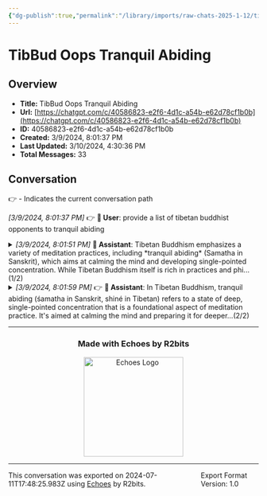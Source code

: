```yaml
---
{"dg-publish":true,"permalink":"/library/imports/raw-chats-2025-1-12/tib-bud-opps-tranquil-abiding/"}
---
```


# TibBud Oops Tranquil Abiding

## Overview
- **Title:** TibBud Oops Tranquil Abiding
- **Url:** [https://chatgpt.com/c/40586823-e2f6-4d1c-a54b-e62d78cf1b0b](https://chatgpt.com/c/40586823-e2f6-4d1c-a54b-e62d78cf1b0b)
- **ID:** 40586823-e2f6-4d1c-a54b-e62d78cf1b0b
- **Created:** 3/9/2024, 8:01:37 PM
- **Last Updated:** 3/10/2024, 4:30:36 PM
- **Total Messages:** 33

## Conversation
👉 - Indicates the current conversation path

<i>[3/9/2024, 8:01:37 PM]</i> 👉 <b>👤 User</b>: provide a list of tibetan buddhist opponents to tranquil abiding<br>

<details style="margin-left: 0px">
<summary><i>[3/9/2024, 8:01:51 PM]</i> <b>🤖 Assistant</b>: Tibetan Buddhism emphasizes a variety of meditation practices, including *tranquil abiding* (Samatha in Sanskrit), which aims at calming the mind and developing single-pointed concentration. While Tibetan Buddhism itself is rich in practices and phi...(1/2)</summary>

---

<i>[3/9/2024, 8:01:51 PM]</i> <b>🤖 Assistant</b>: 

Tibetan Buddhism emphasizes a variety of meditation practices, including *tranquil abiding* (Samatha in Sanskrit), which aims at calming the mind and developing single-pointed concentration. While Tibetan Buddhism itself is rich in practices and philosophical viewpoints, opposition or critiques of practices like tranquil abiding primarily come from within different schools of thought or practices within Buddhism or from modern secular perspectives rather than external opponents.

1. **Different Emphases within Buddhist Schools**: Within Buddhism, different schools may emphasize various aspects of practice. For instance, some traditions or teachers might focus more on insight meditation (Vipassana) as opposed to tranquil abiding, arguing that insight into the nature of reality is more direct or effective for achieving enlightenment. However, this isn’t opposition in the sense of being against tranquil abiding but rather a different emphasis in practice.
2. **Modern Secular Critics**: From a secular or psychological perspective, some critics might argue that practices like tranquil abiding, while beneficial for stress reduction and concentration, do not address deeper psychological issues or are not as effective as modern therapeutic techniques in dealing with mental health problems. These critiques come from a different foundational understanding of mind and well-being.
3. **Internal Debate on the Ultimate Goal**: Within Tibetan Buddhism and broader Mahayana Buddhism, there’s a discussion about the balance between practices aimed at personal peace (like tranquil abiding) and those aimed at bodhicitta (the mind of enlightenment for the benefit of all beings). Some practitioners or lineages might argue that too much focus on personal peace can become a hindrance to developing compassion and engaging in altruistic activities.

It's important to note that these "oppositions" are not antagonistic but rather represent different perspectives and priorities within the broad and diverse landscape of Buddhist practice and modern psychology. Tibetan Buddhism itself incorporates a wide range of practices, including both tranquil abiding and insight meditation, tailored to the needs and capacities of individual practitioners.<br>

---

</details>

<details style="margin-left: 0px">
<summary><i>[3/9/2024, 8:01:59 PM]</i> 👉 <b>🤖 Assistant</b>: In Tibetan Buddhism, tranquil abiding (śamatha in Sanskrit, shiné in Tibetan) refers to a state of deep, single-pointed concentration that is a foundational aspect of meditation practice. It's aimed at calming the mind and preparing it for deeper...(2/2)</summary>

---

<i>[3/9/2024, 8:01:59 PM]</i> 👉 <b>🤖 Assistant</b>: 

In Tibetan Buddhism, tranquil abiding (śamatha in Sanskrit, shiné in Tibetan) refers to a state of deep, single-pointed concentration that is a foundational aspect of meditation practice. It's aimed at calming the mind and preparing it for deeper insights into the nature of reality (vipassanā or lhagthong in Tibetan). Opposition or critical views on tranquil abiding within Tibetan Buddhism are not typically framed as opposition to the practice itself, as it is widely recognized as an essential step in the path to enlightenment. However, there are nuanced discussions and critiques regarding the approach, emphasis, and integration of śamatha with vipassanā within different Tibetan Buddhist traditions and by scholars outside the tradition.

1. **Within Tibetan Buddhist Schools**: The four major schools of Tibetan Buddhism (Nyingma, Kagyu, Sakya, and Gelug) all acknowledge the importance of tranquil abiding but may emphasize different aspects of meditation practice. Some schools or lineages might focus more on direct insight practices from the start, integrating śamatha and vipassanā in unique ways, rather than treating them as sequential stages. Critics from within one school may argue that another school's approach to tranquil abiding is either too lax, too rigid, or not sufficiently integrated with insight meditation.
2. **Academic and Scholarly Critique**: Scholars studying Tibetan Buddhism from an academic perspective may offer critiques based on historical, philosophical, or comparative studies. They might argue about the interpretation of texts, the historical development of the practice, or its psychological implications. These critiques are more about understanding the diverse interpretations and applications of tranquil abiding rather than opposing the practice outright.
3. **Modern Psychological Perspectives**: Some contemporary psychologists and researchers in the field of mindfulness and meditation might critique or question the practice of tranquil abiding from the standpoint of mental health. While generally supportive of meditation, they might raise concerns about potential issues related to intense concentration practices, such as dissociation or suppression of emotions, in some practitioners. These perspectives often seek to integrate meditation practices with modern psychological understanding and therapeutic techniques.
4. **Inter-Religious and Philosophical Critiques**: Scholars or practitioners from other religious or philosophical traditions might offer critiques based on their own doctrinal positions. For example, some might argue that the goals of tranquil abiding, such as achieving personal enlightenment, are less valuable or different in purpose compared to practices aimed at social engagement or theistic devotion. 

It's important to note that these critiques or discussions are part of a broader and deeply respectful dialogue within and outside Tibetan Buddhism about the nature of mind, reality, and the best paths to spiritual awakening. They are not oppositions in the sense of being against the practice per se, but rather are part of the rich tapestry of debate and inquiry that characterizes the history of Buddhist philosophy.<br>

<i>[3/9/2024, 8:02:49 PM]</i> 👉 <b>👤 User</b>: provide a list of the distractions from concentration in buddhism<br>
<i>[3/9/2024, 8:03:08 PM]</i> 👉 <b>🤖 Assistant</b>: 

In Buddhism, distractions from concentration are often referred to as the "Five Hindrances" (Pāli: pañca nīvaraṇāni). These hindrances are considered obstacles to meditation and the development of concentration (samādhi) and insight (vipassanā). Overcoming these hindrances is crucial for progressing along the path to enlightenment. Here is a brief overview of each:

1. **Sensual Desire (kāmacchanda)**: Attachment to pleasing sights, sounds, smells, tastes, and physical sensations. This hindrance is about the craving for sensory pleasures, which distracts the mind from the meditative focus and pulls it towards external objects of desire.
2. **Ill Will (vyāpāda)**: Also known as aversion or malice, this refers to negative feelings towards others or oneself, including anger, resentment, hostility, bitterness, and even subtle forms of annoyance. Ill will distracts from concentration by filling the mind with unwholesome thoughts and emotions.
3. **Sloth and Torpor (thīna-middha)**: This hindrance combines physical lethargy or sluggishness (thīna) with mental dullness or lack of clarity (middha). It manifests as a lack of energy or enthusiasm for practice, leading to drowsiness, sleepiness, and an inability to focus the mind.
4. **Restlessness and Remorse (uddhacca-kukkucca)**: Restlessness (uddhacca) is a state of agitation or anxiety where the mind cannot settle; it flits from thought to thought without focus. Remorse (kukkucca) involves regret over past actions or anxiety about the future. Together, they prevent the mind from becoming still and concentrated.
5. **Doubt (vicikicchā)**: Skepticism or uncertainty about the Buddha, his teachings (Dharma), the monastic community (Sangha), or one's own ability to follow the path. Doubt can paralyze practice by making one hesitant to commit fully to meditation or to following the teachings.

Overcoming these hindrances involves a variety of practices and techniques, including mindfulness, ethical conduct, understanding the impermanent nature of experiences, and developing wisdom and compassion. As practitioners work through these obstacles, their ability to concentrate improves, leading to deeper states of meditation and progress on the path to enlightenment.<br>

<i>[3/9/2024, 8:10:28 PM]</i> 👉 <b>👤 User</b>: 10 headlines on the five hindrances to peace of mind and concentration<br>
<i>[3/9/2024, 8:10:41 PM]</i> 👉 <b>🤖 Assistant</b>: 

1. **"Navigating Through the Fog: Understanding the Five Hindrances to Peace of Mind"** - An insightful look into how the classical obstacles of Buddhism relate to modern challenges in meditation and mindfulness.
2. **"Breaking Free from Sensual Desire: Strategies to Overcome the First Hindrance"** - Expert advice on managing the pull of sensory pleasures for improved concentration and inner peace.
3. **"From Anger to Peace: Conquering Ill Will in Daily Life"** - Personal stories and practical tips on transforming negativity and aversion into compassion and tranquility.
4. **"Sloth, Torpor, and the Quest for Energy: Overcoming Mental and Physical Lethargy"** - Techniques and practices to boost your energy levels and awaken a sharper, more focused mind.
5. **"The Battle Against Restlessness: Finding Stillness Within"** - Explore methods to calm an anxious mind and embrace the serenity of the present moment.
6. **"Doubt No More: Building Confidence in Your Spiritual Journey"** - Guidance on strengthening faith in oneself and the path to enlightenment, dispelling the shadows of uncertainty.
7. **"The Five Hindrances: Unveiling the Obstacles to Mindfulness and Concentration"** - An introductory guide to identifying and understanding the common barriers to meditation practice.
8. **"Harmony Over Discord: Overcoming Aversion for a Calmer Mind"** - Discover how to let go of ill will and cultivate a mindset of forgiveness and understanding.
9. **"From Distraction to Dedication: Mastering Your Mind in a World of Noise"** - Techniques for dealing with the distractions of sensual desire in the age of digital overload.
10. **"The Path Through Doubt: Embracing the Journey with Confidence and Clarity"** - Inspirational advice for overcoming skepticism and embracing the teachings and practices that lead to inner peace.<br>

<i>[3/9/2024, 8:15:51 PM]</i> 👉 <b>👤 User</b>: list of practical benefits of peace of mind<br>
<i>[3/9/2024, 8:16:16 PM]</i> 👉 <b>🤖 Assistant</b>: 

Peace of mind, often associated with practices like meditation, mindfulness, and other forms of stress management, brings a multitude of practical benefits that can significantly enhance one's quality of life. Here's a list highlighting some of these benefits:

1. **Improved Physical Health**: Chronic stress is linked to numerous health issues, including heart disease, hypertension, and weakened immune function. Achieving peace of mind can reduce stress and its physical impacts, leading to lower blood pressure, improved heart health, and a stronger immune system.
2. **Enhanced Mental Health**: Peace of mind contributes to reduced levels of anxiety, depression, and other mental health challenges. It helps cultivate a state of well-being and contentment, making it easier to cope with life's ups and downs.
3. **Better Sleep**: Stress and anxiety can significantly disrupt sleep patterns, leading to insomnia or restless sleep. Achieving a calm and clear mind improves the quality of sleep, making it easier to fall asleep and stay asleep throughout the night.
4. **Increased Productivity**: With a tranquil mind, concentration and focus improve, making it easier to tackle tasks efficiently. This leads to increased productivity and the ability to handle complex tasks with greater ease.
5. **Enhanced Creativity**: Peace of mind clears away the mental clutter, allowing for the free flow of creative ideas. It fosters an environment where imagination can flourish, potentially leading to innovative solutions and artistic expressions.
6. **Improved Relationships**: A calm and peaceful state of mind enhances emotional intelligence and empathy, leading to better communication and healthier relationships. It helps in resolving conflicts more constructively and in building stronger bonds with others.
7. **Greater Resilience**: Peace of mind increases one's ability to handle stress and recover from adversity. It fosters a positive outlook and a stronger sense of inner strength, making it easier to bounce back from challenges.
8. **Enhanced Decision-Making**: A tranquil mind allows for clearer thinking and better judgment, leading to more effective decision-making. It helps in assessing situations more accurately and in making choices that are aligned with one's values and goals.
9. **Increased Happiness and Satisfaction**: Achieving peace of mind is closely linked to higher levels of happiness and life satisfaction. It allows individuals to enjoy the present moment, appreciate life's pleasures, and cultivate a sense of gratitude.
10. **Personal Growth and Self-Discovery**: The quest for peace of mind often involves self-reflection and mindfulness practices that can lead to profound personal growth and self-discovery. It encourages individuals to explore their thoughts, emotions, and behaviors, fostering a deeper understanding of themselves and their place in the world.

These practical benefits demonstrate how peace of mind can positively impact nearly all aspects of one's life, from health and productivity to relationships and personal fulfillment.<br>

<i>[3/10/2024, 4:03:37 PM]</i> 👉 <b>👤 User</b>: what is the opponent to the meditation distraction of sensual desire<br>
<i>[3/10/2024, 4:03:54 PM]</i> 👉 <b>🤖 Assistant</b>: 

The primary opponent or antidote to the meditation distraction of sensual desire (kāmacchanda) in Buddhist practice is the cultivation of **contentment**, **renunciation**, or **mindfulness of impermanence**. Here's how these principles work as effective antidotes:

1. **Contentment**: Cultivating a sense of contentment involves appreciating what you have in the present moment and letting go of the constant craving for more or different experiences. It means finding satisfaction in the simplicity and immediacy of life, reducing the pull of external desires.
2. **Renunciation**: This does not necessarily mean giving up all worldly possessions or pleasures but rather developing a deeper understanding that true happiness and satisfaction cannot be found in external objects or sensory pleasures. Renunciation is the realization that clinging to these desires leads to suffering and distracts from the path to enlightenment. It encourages a shift in focus from external gratification to inner peace and spiritual development.
3. **Mindfulness of Impermanence (Anicca)**: Recognizing the impermanent nature of all things, including our desires and the objects of those desires, helps to loosen the grip of sensual craving. By reflecting on how sensory pleasures are fleeting and ultimately unsatisfactory, one can reduce their allure and the tendency to chase after them. This mindfulness practice encourages a deeper engagement with the present moment and a detachment from the endless pursuit of sensory satisfaction.

By integrating these principles into meditation and daily life, practitioners can weaken the hold of sensual desire and advance on their spiritual path with greater focus and tranquility.<br>

<i>[3/10/2024, 4:04:32 PM]</i> 👉 <b>👤 User</b>: 10 headlines for "improving concentration through applying opponents to distractio<br>
<i>[3/10/2024, 4:05:04 PM]</i> 👉 <b>🤖 Assistant</b>: 

1. **"Boost Your Focus: Mastering the Art of Concentration with Time-Tested Antidotes to Distraction"** - Discover ancient wisdom and modern techniques to sharpen your mind.
2. **"Overcoming the Lure of Distractions: Practical Steps to Enhance Your Concentration Today"** - Simple strategies for battling common distractions and improving your focus.
3. **"The Power of Mindfulness: Cutting Through Noise with Ancient Concentration Techniques"** - How mindfulness practices can transform your ability to concentrate in a distracted world.
4. **"Unlocking Peak Performance: Using Contentment to Quell the Chaos of Sensual Desires"** - Explore how cultivating contentment can lead to improved concentration and performance.
5. **"From Restless to Focused: The Path to Overcoming Mental Agitation for Better Concentration"** - Techniques to calm restlessness and enhance your mental clarity and focus.
6. **"Harnessing the Power of Renunciation for Laser-Sharp Focus"** - Learn how the principle of renunciation can help in decluttering your mind for better concentration.
7. **"Transforming Desire into Drive: Redirecting Sensual Distractions to Boost Concentration"** - Strategies for transforming distractions into motivation for enhanced focus and productivity.
8. **"Navigating Through Distractions with Mindfulness of Impermanence"** - Insights on how awareness of impermanence can diminish distractions and improve concentration.
9. **"The Concentration Conundrum: Modern Solutions to Age-Old Distractions"** - Discover cutting-edge strategies and timeless wisdom to enhance your focus in any endeavor.
10. **"Building a Fortress of Focus: Ancient Strategies for Overcoming Modern Distractions"** - Learn how to apply ancient techniques to fortify your concentration against the siege of modern distractions.<br>

<i>[3/10/2024, 4:08:31 PM]</i> 👉 <b>👤 User</b>: paraphrase "Attachment to pleasing sights, sounds, smells, tastes, and physical sensations. This hindrance is about the craving for sensory pleasures, which distracts the mind from the meditative focus and pulls it towards external objects of desire."<br>
<i>[3/10/2024, 4:08:34 PM]</i> 👉 <b>🤖 Assistant</b>: Being drawn to appealing visuals, sounds, aromas, flavors, and tactile experiences constitutes a barrier. This obstacle involves a yearning for sensory delights that diverts the mind from its meditative concentration, luring it away to pursue external objects that it finds desirable.<br>
<i>[3/10/2024, 4:11:14 PM]</i> 👉 <b>👤 User</b>: What is the Opponent to the distraction of anger and aversion<br>
<i>[3/10/2024, 4:11:29 PM]</i> 👉 <b>🤖 Assistant</b>: 

The primary opponent or antidote to the distraction of anger and aversion in Buddhist practice is the cultivation of **loving-kindness (Metta)** and **compassion (Karuna)**. These positive mental states directly counteract the negativity and hostility associated with anger and aversion by fostering feelings of goodwill, empathy, and understanding towards oneself and others. Here's how these principles work as effective antidotes:

1. **Loving-Kindness (Metta)**: This involves actively cultivating feelings of unconditional love and kindness towards all beings, including oneself, friends, neutrals, and even enemies. By focusing on wishing happiness and well-being for others, the mind shifts away from anger and ill will to a state of generosity and benevolence.
2. **Compassion (Karuna)**: Compassion goes beyond simply wishing well for others; it involves empathizing with their suffering and wishing for it to be alleviated. By practicing compassion, one becomes more understanding and less likely to react with anger or aversion to the actions of others, recognizing that everyone is trying to overcome their own suffering.

Incorporating practices such as Metta meditation into one's routine can significantly reduce the frequency and intensity of anger and aversion, leading to more peaceful and harmonious interactions with the world.<br>

<i>[3/10/2024, 4:11:57 PM]</i> 👉 <b>👤 User</b>: paraphrase "This hindrance combines physical lethargy or sluggishness (thīna) with mental dullness or lack of clarity (middha). It manifests as a lack of energy or enthusiasm for practice, leading to drowsiness, sleepiness, and an inability to focus the mind."<br>
<i>[3/10/2024, 4:12:02 PM]</i> 👉 <b>🤖 Assistant</b>: This obstacle is a blend of physical inertia or torpor (thīna) and a mental state of confusion or fuzziness (middha). It appears as an absence of vigor or zeal for engaging in practice, resulting in feelings of fatigue, a tendency to fall asleep, and a difficulty in maintaining mental concentration.<br>
<i>[3/10/2024, 4:12:47 PM]</i> 👉 <b>👤 User</b>: paraphrase "Also known as aversion or malice, this refers to negative feelings towards others or oneself, including anger, resentment, hostility, bitterness, and even subtle forms of annoyance. Ill will distracts from concentration by filling the mind with unwholesome thoughts and emotions."<br>
<i>[3/10/2024, 4:12:51 PM]</i> 👉 <b>🤖 Assistant</b>: Referred to as aversion or malice, this entails harboring negative emotions towards oneself or others, such as anger, resentment, hostility, bitterness, and even minor irritations. Ill will impedes concentration by cluttering the mind with harmful thoughts and feelings.<br>
<i>[3/10/2024, 4:13:44 PM]</i> 👉 <b>👤 User</b>: what is the Opponent to the distraction of sloth and torpor<br>
<i>[3/10/2024, 4:14:15 PM]</i> 👉 <b>🤖 Assistant</b>: 

The primary opponent or antidote to the distraction of sloth (physical lethargy) and torpor (mental dullness) in Buddhist practice is the cultivation of **energy (viriya)** and **mindful alertness**. Applying these principles effectively counteracts the heaviness and fog that characterize sloth and torpor. Here’s how they operate as effective remedies:

1. **Energy (Viriya)**: This involves arousing a sense of enthusiasm, effort, and perseverance in one's practice. It’s about actively engaging in meditation or mindfulness activities with determination and vigor. Cultivating energy helps to overcome the physical lethargy and inertia associated with sloth.
2. **Mindful Alertness**: This is the practice of maintaining a state of keen awareness and attentiveness to the present moment. By being fully alert and mindful, one can dispel the mental dullness or fog that defines torpor. Mindful alertness encourages the mind to be awake, clear, and sharply focused.

Incorporating practices that stimulate physical and mental energy, such as walking meditation, mindful breathing, or visualization techniques that invigorate the mind, can help overcome sloth and torpor. Additionally, adjusting one's posture, taking deep breaths, or engaging in light physical activity can also be beneficial in dispelling these hindrances and restoring alertness and focus to the practice.<br>

<i>[3/10/2024, 4:15:26 PM]</i> 👉 <b>👤 User</b>: what is the Opponent to the distraction of Restlessness and Remorse <br>
<i>[3/10/2024, 4:15:40 PM]</i> 👉 <b>🤖 Assistant</b>: 

The primary opponent to the distraction of restlessness and remorse in Buddhist practice is the cultivation of **calmness** and **mindfulness**. These principles are applied to counteract the agitation and unease that characterize restlessness, as well as the guilt or regret stemming from remorse. Here's how these antidotes work:

1. **Calmness (Samatha)**: Developing inner calm through concentration and meditation practices helps to settle the mind and body. Techniques such as focusing on the breath, practicing loving-kindness meditation, or using visualization can induce a state of tranquility, alleviating restlessness.
2. **Mindfulness**: This involves being fully present and aware of one's thoughts, feelings, and bodily sensations without judgment. Mindfulness allows individuals to observe their restlessness and remorse without becoming entangled in them. It helps in understanding the impermanent nature of these states, enabling a person to let go of them more easily.

By incorporating mindfulness and calmness into one's daily practice, it becomes possible to reduce the waves of restlessness and the weight of remorse, leading to a more balanced and focused mind.<br>

<i>[3/10/2024, 4:16:20 PM]</i> 👉 <b>👤 User</b>: paraphrase "Restlessness (uddhacca) is a state of agitation or anxiety where the mind cannot settle; it flits from thought to thought without focus. Remorse (kukkucca) involves regret over past actions or anxiety about the future. Together, they prevent the mind from becoming still and concentrated."<br>
<i>[3/10/2024, 4:16:30 PM]</i> 👉 <b>🤖 Assistant</b>: Restlessness (uddhacca) manifests as a condition of unease or nervousness, making it difficult for the mind to remain steady; it jumps from one idea to another, lacking concentration. Remorse (kukkucca) is characterized by feelings of guilt for things done in the past or worry about what lies ahead. Combined, these elements obstruct the mind's ability to achieve tranquility and focus.<br>
<i>[3/10/2024, 4:17:17 PM]</i> 👉 <b>👤 User</b>: what is the Opponent to the meditation distraction of doubt<br>
<i>[3/10/2024, 4:17:48 PM]</i> 👉 <b>🤖 Assistant</b>: 

The primary opponent to the meditation distraction of doubt in Buddhist practice is the cultivation of **faith (saddhā)** and **wisdom (paññā)**. These principles help to overcome the uncertainty and skepticism that can hinder progress in meditation. Here's how they serve as effective antidotes:

1. **Faith (Saddhā)**: This involves developing a confident trust in the Buddha, the Dharma (the teachings), and the Sangha (the community of practitioners). Faith is not blind belief but a reasoned trust based on understanding and experience. It provides the emotional support needed to continue practicing despite doubts.
2. **Wisdom (Paññā)**: Wisdom comes from direct understanding and insight into the nature of reality, as taught in the Dharma. It involves discerning the truth of the teachings through study, reflection, and meditation. Wisdom dispels doubt by providing clarity and understanding, which counteracts the confusion and indecision that doubt brings.

By strengthening faith and wisdom, practitioners can navigate through doubts about their practice, the teachings, or their ability to attain enlightenment. These qualities together encourage a more confident and informed approach to meditation and spiritual development.<br>

<i>[3/10/2024, 4:17:50 PM]</i> 👉 <b>👤 User</b>: paraphrase "Skepticism or uncertainty about the Buddha, his teachings (Dharma), the monastic community (Sangha), or one's own ability to follow the path. Doubt can paralyze practice by making one hesitant to commit fully to meditation or to following the teachings."<br>
<i>[3/10/2024, 4:17:55 PM]</i> 👉 <b>🤖 Assistant</b>: Doubt arises from skepticism or hesitation regarding the Buddha, his teachings (Dharma), the community of monks (Sangha), or one’s personal capacity to adhere to the spiritual path. This uncertainty can immobilize one's practice, leading to reluctance in fully dedicating oneself to meditation or the adherence to Buddhist principles.<br>
<i>[3/10/2024, 4:30:13 PM]</i> 👉 <b>👤 User</b>: 

summarize the following "Distractions from meditation practice

Sensual Desire (kāmacchanda): Attachment to pleasing sights, sounds, smells, tastes, and physical sensations. 

Ill Will (vyāpāda): Also known as aversion or malice, this refers to negative feelings towards others or oneself, including anger, resentment, hostility, bitterness, and even subtle forms of annoyance. 

Sloth and Torpor (thīna-middha): This hindrance combines physical lethargy or sluggishness (thīna) with mental dullness or lack of clarity (middha). 

Restlessness and Remorse (uddhacca-kukkucca): Restlessness (uddhacca) is a state of agitation or anxiety where the mind cannot settle; it flits from thought to thought without focus. Remorse (kukkucca) involves regret over past actions or anxiety about the future. 

Doubt (vicikicchā): Skepticism or uncertainty about the Buddha, his teachings (Dharma), the monastic community (Sangha), or one's own ability to follow the path. 

Opponent to the distraction of sensual desire

Being drawn to sensual desire constitutes a barrier. This obstacle involves a yearning for sensory delights that diverts the mind from its meditative concentration, luring it away to pursue external objects that it finds desirable.

The primary opponent or antidote to the meditation distraction of sensual desire (kāmacchanda) in Buddhist practice is the cultivation of contentment, renunciation, or mindfulness of impermanence. Here's how these principles work as effective antidotes:

Contentment: Cultivating a sense of contentment involves appreciating what you have in the present moment and letting go of the constant craving for more or different experiences. It means finding satisfaction in the simplicity and immediacy of life, reducing the pull of external desires.

Renunciation: This does not necessarily mean giving up all worldly possessions or pleasures but rather developing a deeper understanding that true happiness and satisfaction cannot be found in external objects or sensory pleasures. Renunciation is the realization that clinging to these desires leads to suffering and distracts from the path to enlightenment. It encourages a shift in focus from external gratification to inner peace and spiritual development.

Mindfulness of Impermanence (Anicca): Recognizing the impermanent nature of all things, including our desires and the objects of those desires, helps to loosen the grip of sensual craving. By reflecting on how sensory pleasures are fleeting and ultimately unsatisfactory, one can reduce their allure and the tendency to chase after them. This mindfulness practice encourages a deeper engagement with the present moment and a detachment from the endless pursuit of sensory satisfaction.

Opponent to the distraction of anger and aversion

Referred to as aversion or malice, this entails harboring negative emotions towards oneself or others, such as anger, resentment, hostility, bitterness, and even minor irritations. Ill will impedes concentration by cluttering the mind with harmful thoughts and feelings.

The primary opponent or antidote to the distraction of anger and aversion in Buddhist practice is the cultivation of loving-kindness (Metta) and compassion (Karuna). These positive mental states directly counteract the negativity and hostility associated with anger and aversion by fostering feelings of goodwill, empathy, and understanding towards oneself and others. Here's how these principles work as effective antidotes:

Loving-Kindness (Metta): This involves actively cultivating feelings of unconditional love and kindness towards all beings, including oneself, friends, neutrals, and even enemies. By focusing on wishing happiness and well-being for others, the mind shifts away from anger and ill will to a state of generosity and benevolence.

Compassion (Karuna): Compassion goes beyond simply wishing well for others; it involves empathizing with their suffering and wishing for it to be alleviated. By practicing compassion, one becomes more understanding and less likely to react with anger or aversion to the actions of others, recognizing that everyone is trying to overcome their own suffering.

Incorporating practices such as Metta meditation into one's routine can significantly reduce the frequency and intensity of anger and aversion, leading to more peaceful and harmonious interactions with the world.

Opponent to the distraction of sloth and torpor

This obstacle is a blend of physical inertia or torpor (thīna) and a mental state of confusion or fuzziness (middha). It appears as an absence of vigor or zeal for engaging in practice, resulting in feelings of fatigue, a tendency to fall asleep, and a difficulty in maintaining mental concentration.

The primary opponent or antidote to the distraction of sloth (physical lethargy) and torpor (mental dullness) in Buddhist practice is the cultivation of energy (viriya) and mindful alertness. Applying these principles effectively counteracts the heaviness and fog that characterize sloth and torpor. Here’s how they operate as effective remedies:

Energy (Viriya): This involves arousing a sense of enthusiasm, effort, and perseverance in one's practice. It’s about actively engaging in meditation or mindfulness activities with determination and vigor. Cultivating energy helps to overcome the physical lethargy and inertia associated with sloth.

Mindful Alertness: This is the practice of maintaining a state of keen awareness and attentiveness to the present moment. By being fully alert and mindful, one can dispel the mental dullness or fog that defines torpor. Mindful alertness encourages the mind to be awake, clear, and sharply focused.

Incorporating practices that stimulate physical and mental energy, such as walking meditation, mindful breathing, or visualization techniques that invigorate the mind, can help overcome sloth and torpor. Additionally, adjusting one's posture, taking deep breaths, or engaging in light physical activity can also be beneficial in dispelling these hindrances and restoring alertness and focus to the practice.

Opponent to the distraction of restlessness and remorse 

Restlessness (uddhacca) manifests as a condition of unease or nervousness, making it difficult for the mind to remain steady; it jumps from one idea to another, lacking concentration. Remorse (kukkucca) is characterized by feelings of guilt for things done in the past or worry about what lies ahead. Combined, these elements obstruct the mind's ability to achieve tranquility and focus.

The primary opponent to the distraction of restlessness and remorse in Buddhist practice is the cultivation of calmness and mindfulness. These principles are applied to counteract the agitation and unease that characterize restlessness, as well as the guilt or regret stemming from remorse. Here's how these antidotes work:

Calmness (Samatha): Developing inner calm through concentration and meditation practices helps to settle the mind and body. Techniques such as focusing on the breath, practicing loving-kindness meditation, or using visualization can induce a state of tranquility, alleviating restlessness.

Mindfulness: This involves being fully present and aware of one's thoughts, feelings, and bodily sensations without judgment. Mindfulness allows individuals to observe their restlessness and remorse without becoming entangled in them. It helps in understanding the impermanent nature of these states, enabling a person to let go of them more easily.

By incorporating mindfulness and calmness into one's daily practice, it becomes possible to reduce the waves of restlessness and the weight of remorse, leading to a more balanced and focused mind.

Opponent to the distraction of doubt

Doubt arises from skepticism or hesitation regarding the Buddha, his teachings (Dharma), the community of monks (Sangha), or one’s personal capacity to adhere to the spiritual path. This uncertainty can immobilize one's practice, leading to reluctance in fully dedicating oneself to meditation or the adherence to Buddhist principles.

The primary opponent to the meditation distraction of doubt in Buddhist practice is the cultivation of faith (saddhā) and wisdom (paññā). These principles help to overcome the uncertainty and skepticism that can hinder progress in meditation. Here's how they serve as effective antidotes:

Faith (Saddhā): This involves developing a confident trust in the Buddha, the Dharma (the teachings), and the Sangha (the community of practitioners). Faith is not blind belief but a reasoned trust based on understanding and experience. It provides the emotional support needed to continue practicing despite doubts.

Wisdom (Paññā): Wisdom comes from direct understanding and insight into the nature of reality, as taught in the Dharma. It involves discerning the truth of the teachings through study, reflection, and meditation. Wisdom dispels doubt by providing clarity and understanding, which counteracts the confusion and indecision that doubt brings.

By strengthening faith and wisdom, practitioners can navigate through doubts about their practice, the teachings, or their ability to attain enlightenment. These qualities together encourage a more confident and informed approach to meditation and spiritual development.

~~Wink~~

Anatta"<br>

<i>[3/10/2024, 4:30:36 PM]</i> 👉 <b>🤖 Assistant</b>: 

Distractions in meditation include Sensual Desire, which is the attachment to sensory pleasures; Ill Will, characterized by negative emotions towards oneself or others; Sloth and Torpor, combining physical and mental sluggishness; Restlessness and Remorse, involving unease and regret; and Doubt, regarding the Buddha, his teachings, the Sangha, or one's path.

To counter Sensual Desire, cultivating contentment, renunciation, or mindfulness of impermanence is advised. These practices encourage satisfaction with the present and understanding that happiness isn't found in external desires.

Against Ill Will, the cultivation of loving-kindness and compassion is effective. These positive states foster goodwill and understanding, shifting the mind away from negativity.

To combat Sloth and Torpor, the cultivation of energy and mindful alertness is recommended. These energize practice and clear mental fog, enhancing focus and alertness.

For Restlessness and Remorse, cultivating calmness and mindfulness helps. These practices induce tranquility and allow one to observe and let go of agitated states.

Lastly, Doubt is overcome by cultivating faith and wisdom. These provide emotional support and clarity, encouraging a confident and informed spiritual practice.<br>

---

</details>

---

<div align="center">

### Made with Echoes by R2bits

<a href="https://echoes.r2bits.com">
  <img src="https://images.squarespace-cdn.com/content/v1/6493af4741c13939d335f0b8/18b27467-2da2-43b7-8d44-234bccf4f462/MINI_ECHOES_LOGO_NORMAL_WHITE_TEXT_SMALL-05-14+%281%29.png?format=300w" alt="Echoes Logo" width="200"/>
</a>

</div>

---

<div style="display: flex; justify-content: space-between;">
  <span>This conversation was exported on 2024-07-11T17:48:25.983Z using <a href="https://echoes.r2bits.com">Echoes</a> by R2bits.</span>
  <span>Export Format Version: 1.0</span>
</div>
